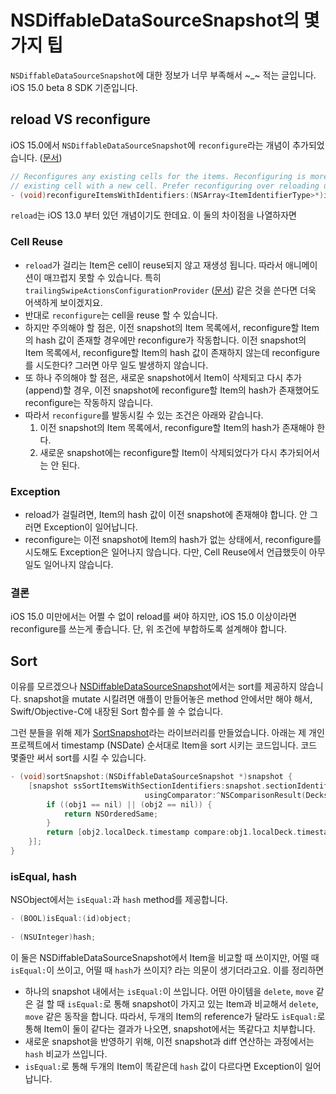 # NSDiffableDataSourceSnapshot의 몇가지 팁

`NSDiffableDataSourceSnapshot`에 대한 정보가 너무 부족해서 ~_~ 적는 글입니다. iOS 15.0 beta 8 SDK 기준입니다.

## reload VS reconfigure

iOS 15.0에서 `NSDiffableDataSourceSnapshot`에  `reconfigure`라는 개념이 추가되었습니다. ([문서](https://developer.apple.com/documentation/uikit/nsdiffabledatasourcesnapshot/3801890-reconfigureitemswithidentifiers?language=objc))

```objective-c
// Reconfigures any existing cells for the items. Reconfiguring is more efficient than reloading an item, as it does not replace the
// existing cell with a new cell. Prefer reconfiguring over reloading unless you actually need an entirely new cell for the item.
- (void)reconfigureItemsWithIdentifiers:(NSArray<ItemIdentifierType>*)identifiers API_AVAILABLE(ios(15.0), tvos(15.0));
```

`reload`는 iOS 13.0 부터 있던 개념이기도 한데요. 이 둘의 차이점을 나열하자면

### Cell Reuse

- `reload`가 걸리는 Item은 cell이 reuse되지 않고 재생성 됩니다. 따라서 애니메이션이 매끄럽지 못할 수 있습니다. 특히 `trailingSwipeActionsConfigurationProvider` ([문서](https://developer.apple.com/documentation/uikit/uicollectionlayoutlistconfiguration/3650428-trailingswipeactionsconfiguratio?language=objc)) 같은 것을 쓴다면 더욱 어색하게 보이겠지요.
- 반대로 `reconfigure`는 cell을 reuse 할 수 있습니다. 
- 하지만 주의해야 할 점은, 이전 snapshot의 Item 목록에서, reconfigure할 Item의 hash 값이 존재할 경우에만 reconfigure가 작동합니다. 이전 snapshot의 Item 목록에서, reconfigure할 Item의 hash 값이 존재하지 않는데 reconfigure를 시도한다? 그러면 아무 일도 발생하지 않습니다.
- 또 하나 주의해야 할 점은, 새로운 snapshot에서 Item이 삭제되고 다시 추가(append)할 경우, 이전 snapshot에 reconfigure할 Item의 hash가 존재했어도 reconfigure는 작동하지 않습니다.
- 따라서 `reconfigure`를 발동시킬 수 있는 조건은 아래와 같습니다.
  1. 이전 snapshot의 Item 목록에서, reconfigure할 Item의 hash가 존재해야 한다.
  2. 새로운 snapshot에는 reconfigure할 Item이 삭제되었다가 다시 추가되어서는 안 된다.

### Exception

- reload가 걸릴려면, Item의 hash 값이 이전 snapshot에 존재해야 합니다. 안 그러면 Exception이 일어납니다.
- reconfigure는 이전 snapshot에 Item의 hash가 없는 상태에서, reconfigure를 시도해도 Exception은 일어나지 않습니다. 다만, Cell Reuse에서 언급했듯이 아무 일도 일어나지 않습니다.

### 결론

iOS 15.0 미만에서는 어쩔 수 없이 reload를 써야 하지만, iOS 15.0 이상이라면 reconfigure를 쓰는게 좋습니다. 단, 위 조건에 부합하도록 설계해야 합니다.

## Sort

이유를 모르겠으나 [NSDiffableDataSourceSnapshot](https://developer.apple.com/documentation/uikit/nsdiffabledatasourcesnapshot?language=objc)에서는 sort를 제공하지 않습니다. snapshot을 mutate 시킬려면 애플이 만들어놓은 method 안에서만 해야 해서, Swift/Objective-C에 내장된 Sort 함수를 쓸 수 없습니다.

그런 분들을 위해 제가 [SortSnapshot](https://github.com/pookjw/SortSnapshot)라는 라이브러리를 만들었습니다. 아래는 제 개인 프로젝트에서 timestamp (NSDate) 순서대로 Item을 sort 시키는 코드입니다. 코드 몇줄만 써서 sort를 시킬 수 있습니다.

```objective-c
- (void)sortSnapshot:(NSDiffableDataSourceSnapshot *)snapshot {
    [snapshot ssSortItemsWithSectionIdentifiers:snapshot.sectionIdentifiers
                              usingComparator:^NSComparisonResult(DecksItemModel *obj1, DecksItemModel *obj2) {
        if ((obj1 == nil) || (obj2 == nil)) {
            return NSOrderedSame;
        }
        return [obj2.localDeck.timestamp compare:obj1.localDeck.timestamp];
    }];
}
```

### isEqual, hash

NSObject에서는 `isEqual:`과 `hash` method를 제공합니다.

```objective-c
- (BOOL)isEqual:(id)object;
 
- (NSUInteger)hash;  
```

이 둘은 NSDiffableDataSourceSnapshot에서 Item을 비교할 때 쓰이지만, 어떨 때 `isEqual:`이 쓰이고, 어떨 때 `hash`가 쓰이지? 라는 의문이 생기더라고요. 이를 정리하면

- 하나의 snapshot 내에서는 `isEqual:`이 쓰입니다. 어떤 아이템을 `delete`, `move` 같은 걸 할 때 `isEqual:`로 통해 snapshot이 가지고 있는 Item과 비교해서 `delete`, `move` 같은 동작을 합니다. 따라서, 두개의 Item의 reference가 달라도 `isEqual:`로 통해 Item이 둘이 같다는 결과가 나오면, snapshot에서는 똑같다고 치부합니다.
- 새로운 snapshot을 반영하기 위해, 이전 snapshot과 diff 연산하는 과정에서는 `hash` 비교가 쓰입니다.
- `isEqual:`로 통해 두개의  Item이 똑같은데 `hash` 값이 다르다면 Exception이 일어납니다.


